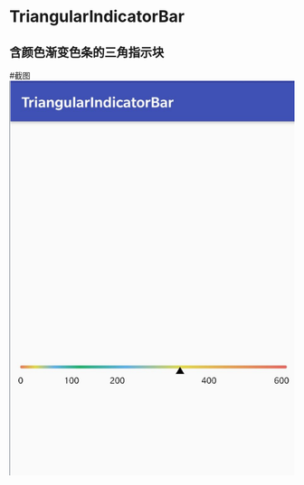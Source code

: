 # TriangularIndicatorBar
含颜色渐变色条的三角指示块
-------------------------------------------------------------------
#截图  
![截图](https://github.com/PGStu/TriangularIndicatorBar/blob/master/screenshot/trian.jpg)

